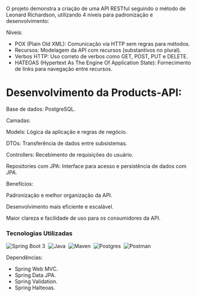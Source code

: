 O projeto demonstra a criação de uma API RESTful seguindo o método de Leonard Richardson, utilizando 4 níveis para padronização e desenvolvimento:

Níveis:

- POX (Plain Old XML): Comunicação via HTTP sem regras para métodos.
- Recursos: Modelagem da API com recursos (substantivos no plural).
- Verbos HTTP: Uso correto de verbos como GET, POST, PUT e DELETE.
- HATEOAS (Hypertext As The Engine Of Application State): Fornecimento de links para navegação entre recursos.
 

# Desenvolvimento da Products-API:

Base de dados: PostgreSQL.

Camadas:

Models: Lógica da aplicação e regras de negócio.

DTOs: Transferência de dados entre subsistemas.

Controllers: Recebimento de requisições do usuário.

Repositories com JPA: Interface para acesso e persistência de dados com JPA.

Benefícios:

Padronização e melhor organização da API.

Desenvolvimento mais eficiente e escalável.

Maior clareza e facilidade de uso para os consumidores da API.

### Tecnologias Utilizadas
![Spring Boot 3](https://img.shields.io/badge/Spring_Boot_3-%236DB33F?style=for-the-badge&logo=spring-boot&logoColor=black)&nbsp;
![Java](https://img.shields.io/badge/Java_17-060606?style=for-the-badge&logo=openjdk&logoColor=white)&nbsp;
![Maven]( https://img.shields.io/badge/apache_maven-C71A36?style=for-the-badge&logo=apachemaven&logoColor=white)&nbsp;
![Postgres](https://img.shields.io/badge/postgreSQL-%23316192.svg?style=for-the-badge&logo=postgresql&logoColor=white)&nbsp;
![Postman](https://img.shields.io/badge/Postman-FF6C37?style=for-the-badge&logo=Postman&logoColor=white)&nbsp;

Dependências:
- Spring Web MVC.  
- Spring Data JPA. 
- Spring Validation.
- Spring Halteoas.
